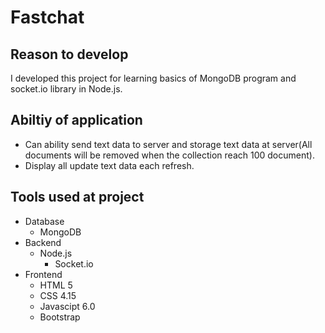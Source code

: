 # Fastchat
## Reason to develop
I developed this project for learning basics of MongoDB program and socket.io library in Node.js.
## Abiltiy of application
- Can ability send text data to server and storage text data at server(All documents will be removed when the collection reach 100 document).
- Display all update text data each refresh.
## Tools used at project
- Database
  - MongoDB
- Backend
  - Node.js
    - Socket.io
- Frontend
  - HTML 5
  - CSS 4.15
  - Javascipt 6.0
  - Bootstrap
